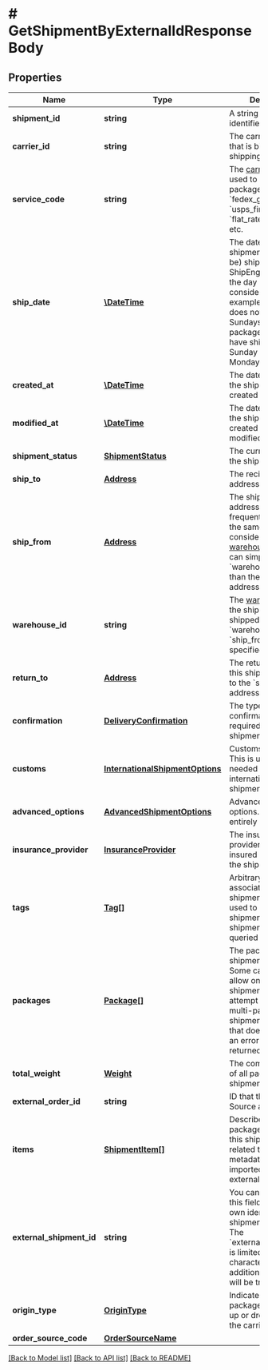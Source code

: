 # # GetShipmentByExternalIdResponseBody

## Properties

Name | Type | Description | Notes
------------ | ------------- | ------------- | -------------
**shipment_id** | **string** | A string that uniquely identifies the shipment | [readonly]
**carrier_id** | **string** | The carrier account that is billed for the shipping charges |
**service_code** | **string** | The [carrier service](https://www.shipengine.com/docs/shipping/use-a-carrier-service/) used to ship the package, such as &#x60;fedex_ground&#x60;, &#x60;usps_first_class_mail&#x60;, &#x60;flat_rate_envelope&#x60;, etc. |
**ship_date** | [**\DateTime**](\DateTime.md) | The date that the shipment was (or will be) shippped.  ShipEngine will take the day of week into consideration. For example, if the carrier does not operate on Sundays, then a package that would have shipped on Sunday will ship on Monday instead. |
**created_at** | [**\DateTime**](\DateTime.md) | The date and time that the shipment was created in ShipEngine. | [readonly]
**modified_at** | [**\DateTime**](\DateTime.md) | The date and time that the shipment was created or last modified. | [readonly]
**shipment_status** | [**ShipmentStatus**](ShipmentStatus.md) | The current status of the shipment | [readonly]
**ship_to** | [**Address**](Address.md) | The recipient&#39;s mailing address |
**ship_from** | [**Address**](Address.md) | The shipment&#39;s origin address. If you frequently ship from the same location, consider [creating a warehouse](https://www.shipengine.com/docs/reference/create-warehouse/).  Then you can simply specify the &#x60;warehouse_id&#x60; rather than the complete address each time. |
**warehouse_id** | **string** | The [warehouse](https://www.shipengine.com/docs/shipping/ship-from-a-warehouse/) that the shipment is being shipped from.  Either &#x60;warehouse_id&#x60; or &#x60;ship_from&#x60; must be specified. |
**return_to** | [**Address**](Address.md) | The return address for this shipment.  Defaults to the &#x60;ship_from&#x60; address. |
**confirmation** | [**DeliveryConfirmation**](DeliveryConfirmation.md) | The type of delivery confirmation that is required for this shipment. |
**customs** | [**InternationalShipmentOptions**](InternationalShipmentOptions.md) | Customs information.  This is usually only needed for international shipments. |
**advanced_options** | [**AdvancedShipmentOptions**](AdvancedShipmentOptions.md) | Advanced shipment options.  These are entirely optional. |
**insurance_provider** | [**InsuranceProvider**](InsuranceProvider.md) | The insurance provider to use for any insured packages in the shipment. |
**tags** | [**Tag[]**](Tag.md) | Arbitrary tags associated with this shipment.  Tags can be used to categorize shipments, and shipments can be queried by their tags. | [readonly]
**packages** | [**Package[]**](Package.md) | The packages in the shipment.  &gt; **Note:** Some carriers only allow one package per shipment.  If you attempt to create a multi-package shipment for a carrier that doesn&#39;t allow it, an error will be returned. |
**total_weight** | [**Weight**](Weight.md) | The combined weight of all packages in the shipment | [readonly]
**external_order_id** | **string** | ID that the Order Source assigned | [optional]
**items** | [**ShipmentItem[]**](ShipmentItem.md) | Describe the packages included in this shipment as related to potential metadata that was imported from external order sources | [optional]
**external_shipment_id** | **string** | You can optionally use this field to store your own identifier for this shipment.  &gt; **Warning:** The &#x60;external_shipment_id&#x60; is limited to 50 characters. Any additional characters will be truncated. | [optional]
**origin_type** | [**OriginType**](OriginType.md) | Indicates if the package will be picked up or dropped off by the carrier | [optional]
**order_source_code** | [**OrderSourceName**](OrderSourceName.md) |  | [optional]

[[Back to Model list]](../../README.md#models) [[Back to API list]](../../README.md#endpoints) [[Back to README]](../../README.md)
